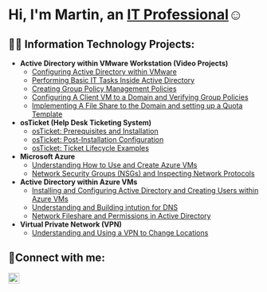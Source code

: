 <h1>Hi, I'm Martin, an <a href="https://linkedin.com/in/martin-domingo-martin">IT Professional</a>☺</h1>

<h2>👨‍💻 Information Technology Projects:</h2>

- <b>Active Directory within VMware Workstation (Video Projects)</b>
  - [Configuring Active Directory within VMware](https://github.com/MartindIT/IT-project-vids)
  - [Performing Basic IT Tasks Inside Active Directory](https://github.com/MartindIT/AD-pt.2)
  - [Creating Group Policy Management Policies](https://github.com/MartindIT/AD-pt.3)
  - [Configuring A Client VM to a Domain and Verifying Group Policies](https://github.com/MartindIT/AD-pt.4)
  - [Implementing A File Share to the Domain and setting up a Quota Template](https://github.com/MartindIT/AD-pt.5)
- <b>osTicket (Help Desk Ticketing System)</b>
  - [osTicket: Prerequisites and Installation](https://github.com/MartindIT/osticket-prereqs)
  - [osTicket: Post-Installation Configuration](https://github.com/MartindIT/post-install-config)
  - [osTicket: Ticket Lifecycle Examples](https://github.com/MartindIT/ticket-lifecycle)
- <b>Microsoft Azure</b>
  - [Understanding How to Use and Create Azure VMs](https://github.com/MartindIT/basics-Azure)
  - [Network Security Groups (NSGs) and Inspecting Network Protocols](https://github.com/MartindIT/azure-network-protocols)
- <b>Active Directory within Azure VMs</b>
  - [Installing and Configuring Active Directory and Creating Users within Azure VMs](https://github.com/MartindIT/install-config-AD)
  - [Understanding and Building intution for DNS](https://github.com/MartindIT/understand-dns)
  - [Network Fileshare and Permissions in Active Directory](https://github.com/MartindIT/network-fileshare)
- <b>Virtual Private Network (VPN)</b>
  - [Understanding and Using a VPN to Change Locations  ](https://github.com/MartindIT/vpn)
  
<h2>🤳Connect with me:</h2>


[<img align="left" alt="Josh | LinkedIn" width="22px" src="https://cdn.jsdelivr.net/npm/simple-icons@v3/icons/linkedin.svg" />][linkedin]




[linkedin]: https://linkedin.com/in/martin-domingo-martin
